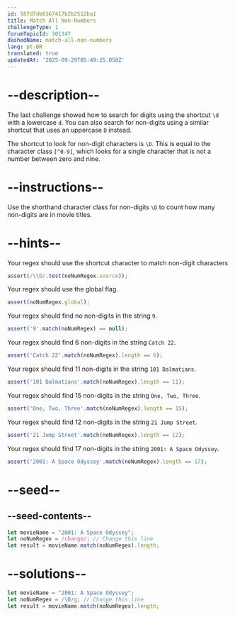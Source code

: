 ```yaml
---
id: 587d7db8367417b2b2512ba1
title: Match All Non-Numbers
challengeType: 1
forumTopicId: 301347
dashedName: match-all-non-numbers
lang: pt-BR
translated: true
updatedAt: '2025-09-29T05:49:25.058Z'
---
```


# --description--

The last challenge showed how to search for digits using the shortcut `\d` with a lowercase `d`. You can also search for non-digits using a similar shortcut that uses an uppercase `D` instead.

The shortcut to look for non-digit characters is `\D`. This is equal to the character class `[^0-9]`, which looks for a single character that is not a number between zero and nine.

# --instructions--

Use the shorthand character class for non-digits `\D` to count how many non-digits are in movie titles.

# --hints--

Your regex should use the shortcut character to match non-digit characters

```js
assert(/\\D/.test(noNumRegex.source));
```

Your regex should use the global flag.

```js
assert(noNumRegex.global);
```

Your regex should find no non-digits in the string `9`.

```js
assert('9'.match(noNumRegex) == null);
```

Your regex should find 6 non-digits in the string `Catch 22`.

```js
assert('Catch 22'.match(noNumRegex).length == 6);
```

Your regex should find 11 non-digits in the string `101 Dalmatians`.

```js
assert('101 Dalmatians'.match(noNumRegex).length == 11);
```

Your regex should find 15 non-digits in the string `One, Two, Three`.

```js
assert('One, Two, Three'.match(noNumRegex).length == 15);
```

Your regex should find 12 non-digits in the string `21 Jump Street`.

```js
assert('21 Jump Street'.match(noNumRegex).length == 12);
```

Your regex should find 17 non-digits in the string `2001: A Space Odyssey`.

```js
assert('2001: A Space Odyssey'.match(noNumRegex).length == 17);
```

# --seed--

## --seed-contents--

```js
let movieName = "2001: A Space Odyssey";
let noNumRegex = /change/; // Change this line
let result = movieName.match(noNumRegex).length;
```

# --solutions--

```js
let movieName = "2001: A Space Odyssey";
let noNumRegex = /\D/g; // Change this line
let result = movieName.match(noNumRegex).length;
```
